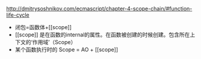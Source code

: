 http://dmitrysoshnikov.com/ecmascript/chapter-4-scope-chain/#function-life-cycle

- 闭包=函数体+[[scope]]
- [[scope]] 是在函数的internal的属性。在函数被创建的时候创建。包含所在上下文的‘作用域’（Scope）
- 某个函数执行时的 Scope = AO + [[scope]]
